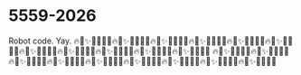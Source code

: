 # 5559-2026
Robot code. Yay. 🔥💪✨🤸‍♂️🧚‍♀️🔥💪✨🤸‍♂️🧚‍♀️🔥💪✨🤸‍♂️🧚‍♀️🔥💪✨🤸‍♂️🧚‍♀️🔥💪✨🤸‍♂️🧚‍♀️🔥💪✨🤸‍♂️🧚‍♀️🔥💪✨🤸‍♂️🧚‍♀️🔥💪✨🤸‍♂️🧚‍♀️🔥💪✨🤸‍♂️🧚‍♀️🔥💪✨🤸‍♂️🧚‍♀️🔥💪✨🤸‍♂️🧚‍♀️  🔥💪✨🤸‍♂️🧚‍♀️🔥💪✨🤸‍♂️🧚‍♀️🔥💪✨🤸‍♂️🧚‍♀️🔥💪✨🤸‍♂️🧚‍♀️🔥💪✨🤸‍♂️🧚‍♀️🔥💪✨🤸‍♂️🧚‍♀️🔥💪✨🤸‍♂️🧚‍♀️🔥💪✨🤸‍♂️🧚‍♀️🔥💪✨🤸‍♂️🧚‍♀️
